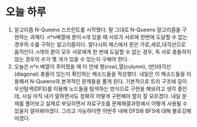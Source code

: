# 오늘 하루

1. 알고리즘 N-Queens 스프린트를 시작했다. 말 그대로 N-Queens 알고리즘을 구현하는 과제다. n*n배열에 퀸이 n개 있을 때 서로가 서로에 한번에 도달할 수 없는 경우의 수를 구하는 알고리즘이다. 알다시피 체스에서 퀸은 가로,세로,대각선으로 움직인다. n개의 퀸이 모두 서로에게 한 번에 도달할 수 없는 경우, 즉 서로 충돌하지 않는 경우의 수가 몇 개가 있을 수 있는지 구해야 한다.
2. 오늘은 n*n 배열이 주어졌을 때 이 안에 행(row),열(column), (반)대각선(diagonal) 충돌이 있는지 확인하는 메소드들을 작성했다. 내일은 이 메소드들을 이용해서 N-Queens의 본격적인 문제들을 풀게 된다. 기본적으로 트리 구조에 깊이우선탐색(DFS)를 이용해 노드들을 탐색하는 방식으로 구현을 해보려고 생각 중인데, 사실 아직 내가 말하면서도 정확히 어떻게 구현해야 할지 잘 모르겠다. 내일 문제를 풀어보고 실제로 부딪히면서 자료구조를 문제해결과정에서 어떻게 사용될 수 있을지 알아봐야겠다. 그리고 가능하다면 이번주 내에 DFS와 BFS에 대해 블로깅해야겠다.